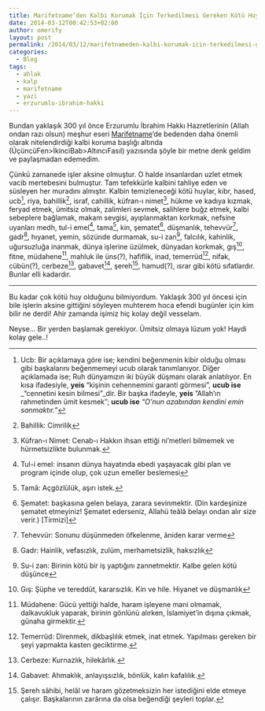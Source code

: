 ```yaml
---
title: Marifetname’den Kalbi Korumak İçin Terkedilmesi Gereken Kötü Huylar
date: 2014-03-12T00:42:53+02:00
author: omerify
layout: post
permalink: /2014/03/12/marifetnameden-kalbi-korumak-icin-terkedilmesi-gereken-kotu-huylar/
categories:
  - Blog
tags:
  - ahlak
  - kalp
  - marifetname
  - yazi
  - erzurumlu-ibrahim-hakki
---
```


Bundan yaklaşık 300 yıl önce Erzurumlu İbrahim Hakkı Hazretlerinin (Allah ondan razı olsun) meşhur eseri <a href="http://tr.wikipedia.org/wiki/Marifetname" target="_blank" rel="noreferrer noopener nofollow">Marifetname</a>’de bedenden daha önemli olarak nitelendirdiği kalbi koruma başlığı altında (ÜçüncüFen>İkinciBab>AltıncıFasıl) yazısında şöyle bir metne denk geldim ve paylaşmadan edemedim.

Çünkü zamanede işler aksine olmuştur. O halde insanlardan uzlet etmek vacib mertebesini bulmuştur. Tam tefekkürle kalbini tahliye eden ve süsleyen her muradını almıştır. Kalbin temizleneceği kötü huylar, kibr, hased, ucb[^1], riya, bahillik[^2], israf, cahillik, küfran-ı nimet[^3], hükme ve kadıya kızmak, feryad etmek, ümitsiz olmak, zalimleri sevmek, salihlere buğz etmek, kalbi sebeplere bağlamak, makam sevgisi, ayıplanmaktan korkmak, nefsine uyanları medh, tul-i emel[^4], tama[^5], kin, şematet[^6], düşmanlık, tehevvür[^7], gadr[^8], hıyanet, yemin, sözünde durmamak, su-i zan[^9], falcılık, kahinlik, uğursuzluğa inanmak, dünya işlerine üzülmek, dünyadan korkmak, gış[^10], fitne, müdahene[^11], mahluk ile üns(?), hafiflik, inad, temerrüd[^12], nifak, cübün(?), cerbeze[^13], gabavet[^14], şereh[^15], hamud(?), ısrar gibi kötü sıfatlardır. Bunlar elli kadardır.

[^1]: Ucb: Bir açıklamaya göre ise; kendini beğenmenin kibir olduğu olması gibi başkalarını beğenmemeyi ucub olarak tanımlanıyor. Diğer açıklamada ise; Ruh dünyamızın iki büyük düşmanı olarak anlatılıyor. En kısa ifadesiyle, **yeis** “kişinin cehennemini garanti görmesi”, **ucub ise** _“cennetini kesin bilmesi”_dir. Bir başka ifadeyle, **yeis** ”Allah’ın rahmetinden ümit kesmek”; **ucub ise** _“O’nun azabından kendini emin sanmaktır.”_

[^2]: Bahillik: Cimrilik

[^3]: Küfran-ı Nimet: Cenab-ı Hakkın ihsan ettiği ni’metleri bilmemek ve hürmetsizlikte bulunmak.

[^4]: Tul-i emel: insanın dünya hayatında ebedi yaşayacak gibi plan ve program içinde olup, çok uzun emeller beslemesi

[^5]: Tamâ: Açgözlülük, aşırı istek.

[^6]: Şematet: başkasına gelen belaya, zarara sevinmektir. (Din kardeşinize şematet etmeyiniz! Şematet ederseniz, Allahü teâlâ belayı ondan alır size verir.) [Tirmizi]

[^7]: Tehevvür: Sonunu düşünmeden öfkelenme, âniden karar verme

[^8]: Gadr: Hainlik, vefasızlık, zulüm, merhametsizlik, haksızlık

[^9]: Su-i zan: Birinin kötü bir iş yaptığını zannetmektir. Kalbe gelen kötü düşünce

[^10]: Gış: Şüphe ve tereddüt, kararsızlık. Kin ve hile. Hiyanet ve düşmanlık

[^11]: Müdahene: Gücü yettiği halde, haram işleyene mani olmamak, dalkavukluk yaparak, birinin gönlünü alırken, İslamiyet’in dışına çıkmak, günaha girmektir.

[^12]: Temerrüd: Direnmek, dikbaşlılık etmek, inat etmek. Yapılması gereken bir şeyi yapmakta kasten geciktirme.

[^13]: Cerbeze: Kurnazlık, hilekârlık.

[^14]: Gabavet: Ahmaklık, anlayışsızlık, bönlük, kalın kafalılık.

[^15]: Şereh sâhibi, helâl ve haram gözetmeksizin her istediğini elde etmeye çalışır. Başkalarının zarârına da olsa beğendiği şeyleri toplar.

<hr />

Bu kadar çok kötü huy olduğunu bilmiyordum. Yaklaşık 300 yıl öncesi için bile işlerin aksine gittiğini söyleyen muhterem hoca efendi bugünler için kim bilir ne derdi! Ahir zamanda işimiz hiç kolay değil vesselam.

Neyse… Bir yerden başlamak gerekiyor. Ümitsiz olmaya lüzum yok! Haydi kolay gele..!
